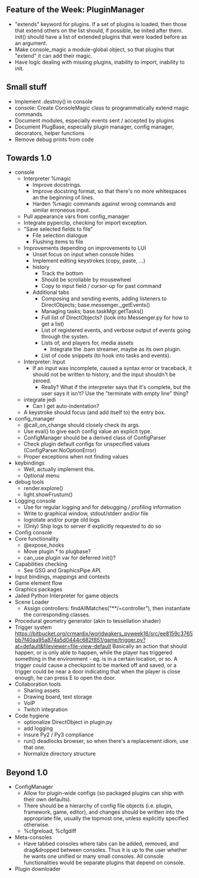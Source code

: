 Feature of the Week: PluginManager
----------------------------------
* "extends" keyword for plugins. If a set of plugins is loaded,
  then those that extend others on the list should, if possible, be
  inited after them. init() should have a list of extended plugins
  that were loaded before as an argument.
* Make console_magic a module-global object, so that plugins that
  "extend" it can add their magic.
* Have logic dealing with missing plugins, inability to import,
  inability to init.

Small stuff
-----------
* Implement .destroy() in console
* console: Create ConsoleMagic class to programmatically extend
  magic commands.
* Document modules, especially events sent / accepted by plugins
* Document PlugBase, especially plugin manager, config manager,
  decorators, helper functions
* Remove debug prints from code

Towards 1.0
-----------
* console
  * Interpreter %magic
    * Improve docstrings.
    * Improve docstring format, so that there's no more whitespaces
      an the beginning of lines.
    * Harden %magic commands against wrong commands and similar
      erroneous input.
  * Pull appearance vars from config_manager
  * Integrate pyperclip, checking for import exception.
  * "Save selected fields to file"
    * File selection dialogue
    * Flushing items to file
  * Improvements depending on improvements to LUI
    * Unset focus on input when console hides
    * Implement editing keystrokes (copy, paste, ...)
    * history
      * Track the bottom
      * Should be scrollable by mousewheel
      * Copy to input field / cursor-up for past command
    * Additional tabs
      * Composing and sending events, adding listeners to
        DirectObjects; base.messenger._getEvents()
      * Managing tasks; base.taskMgr.getTasks()
      * Full list of DirectObjects? (look into Messenger.py for how
        to get a list)
      * List of registered events, and verbose output of events going
        through the systen.
      * Lists of, and players for, media assets
        * Integrate the .bam streamer, maybe as its own plugin.
      * List of code snippets (to hook into tasks and events).
  * Interpreter: Input
    * If an input was incomplete, caused a syntax error or
      traceback, it should not be written to history, and the input
      shouldn't be zeroed.
      * Really? What if the interpreter says that it's complete,
        but the user says it isn't? Use the "terminate with empty
        line" thing?
  * integrate jedi
    * Can I get auto-indentation?
  * A keystroke should focus (and add itself to) the entry box.
* config_manager
  * @call_on_change should closely check its args.
  * Use eval() to give each config value an explicit type.
  * ConfigManager should be a derived class of ConfigParser
  * Check plugin default configs for unspecified values
    (ConfigParser.NoOptionError)
  * Proper exceptions when not finding values
* keybindings
  * Well, actually implement this.
  * Optional menu
* debug tools
  * render.explore()
  * light.showFrustum()
* Logging console
  * Use for regular logging and for debugging / profiling information
  * Write to graphical window, stdout/stderr and/or file
  * logrotate and/or purge old logs
  * (Only) Ship logs to server if explicitly requested to do so
* Config console
* Core functionality
  * @expose_hooks
  * Move plugin.* to plugbase?
  * can_use plugin var for deferred init()?
* Capabilities checking
  * See GSG and GraphicsPipe API.
* Input bindings, mappings and contexts
* Game element flow
* Graphics packages
* Jailed Python Interpreter for game objects
* Scene Loader
  * Assign controllers: findAllMatches("**/=controller"), then
    instantiate the corresponding classes.
* Procedural geometry generator (akin to tessellation shader)
* Trigger system
  https://bitbucket.org/crmardix/worldwakers_pyweek16/src/ee8159c3765bb7f40aa95a874a5d0444c682f851/game/trigger.py?at=default&fileviewer=file-view-default
  <rdb> Basically an action that should happen, or is only able to
        happen, while the player has triggered something in the
        environment - eg. is in a certain location, or so.
  <rdb> A trigger could cause a checkpoint to be marked off and
        saved, or a trigger could be near a door indicating that when
        the player is close enough, he can press E to open the door.
* Collaboration tools
  * Sharing assets
  * Drawing board, text storage
  * VoIP
  * Twitch integration
* Code hygiene
  * optionalize DirectObject in plugin.py
  * add logging
  * insure Py2 / Py3 compliance
  * run() deadlocks browser, so when there's a replacement idiom,
    use that one.
  * Normalize directory structure

Beyond 1.0
----------
* ConfigManager
  * Allow for plugin-wide configs (so packaged plugins can ship with
    their own defaults).
  * There should be a hierarchy of config file objects (i.e. plugin,
    framework, game, editor), and changes should be written into the
    appropriate file, usually the topmost one, unless explicitly
    specified otherwise.
  * %cfgreload, %cfgdiff
* Meta-consoles
  * Have tabbed consoles where tabs can be added, removed, and
    drag&dropped between consoles. Thus it is up to the user whether
    he wants one unified or many small consoles. All console
    functionalities would be separate plugins that depend on console.
* Plugin downloader